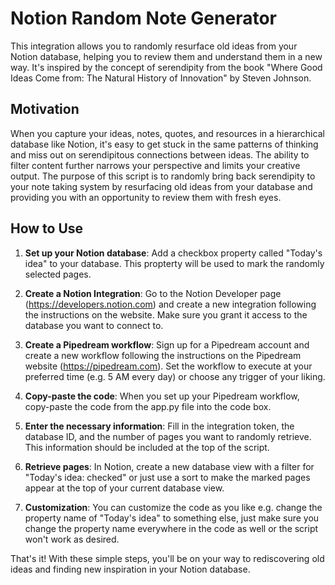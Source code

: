 # Notion Random Note Generator #
This integration allows you to randomly resurface old ideas from your Notion database, helping you to review them and understand them in a new way. It's inspired by the concept of serendipity from the book "Where Good Ideas Come from: The Natural History of Innovation" by Steven Johnson.

## Motivation ##
When you capture your ideas, notes, quotes, and resources in a hierarchical database like Notion, it's easy to get stuck in the same patterns of thinking and miss out on serendipitous connections between ideas. The ability to filter content further narrows your perspective and limits your creative output. The purpose of this script is to randomly bring back serendipity to your note taking system by resurfacing old ideas from your database and providing you with an opportunity to review them with fresh eyes.

## How to Use ##
1. **Set up your Notion database**: Add a checkbox property called "Today's idea" to your database. This propterty will be used to mark the randomly selected pages.

2. **Create a Notion Integration**: Go to the Notion Developer page (https://developers.notion.com) and create a new integration following the instructions on the website. Make sure you grant it access to the database you want to connect to.

3. **Create a Pipedream workflow**: Sign up for a Pipedream account and create a new workflow following the instructions on the Pipedream website (https://pipedream.com). Set the workflow to execute at your preferred time (e.g. 5 AM every day) or choose any trigger of your liking.

4. **Copy-paste the code**: When you set up your Pipedream workflow, copy-paste the code from the app.py file into the code box.

5. **Enter the necessary information**: Fill in the integration token, the database ID, and the number of pages you want to randomly retrieve. This information should be included at the top of the script.

6. **Retrieve pages**: In Notion, create a new database view with a filter for "Today's idea: checked" or just use a sort to make the marked pages appear at the top of your current database view.

7. **Customization**: You can customize the code as you like e.g. change the property name of "Today's idea" to something else, just make sure you change the property name everywhere in the code as well or the script won't work as desired.

That's it! With these simple steps, you'll be on your way to rediscovering old ideas and finding new inspiration in your Notion database.

